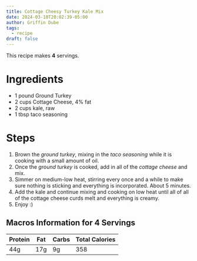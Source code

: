 ```yaml
---
title: Cottage Cheesy Turkey Kale Mix
date: 2024-03-10T20:02:39-05:00
author: Griffin Dube
tags:
  - recipe
draft: false
---
```

This recipe makes **4** servings.
# Ingredients
- 1 pound Ground Turkey
- 2 cups Cottage Cheese, 4% fat
- 2 cups kale, raw
- 1 tbsp taco seasoning

# Steps
1. Brown the *ground turkey*, mixing in the *taco seasoning* while it is cooking with a small amount of oil.
2. Once the *ground turkey* is cooked, add in all of the *cottage cheese* and mix.
3. Simmer on medium-low heat, stirring every once and a while to make sure nothing is sticking and everything is incorporated. About 5 minutes.
4. Add the kale and continue mixing and cooking on low heat until all of all of the cottage cheese curds melt and everything is creamy.
5. Enjoy :)
## Macros Information for **4** Servings

| **Protein** | **Fat** | **Carbs** | **Total Calories** |
| ----------- | ------- | --------- | ------------------ |
| 44g         | 17g     | 9g        | 358                |